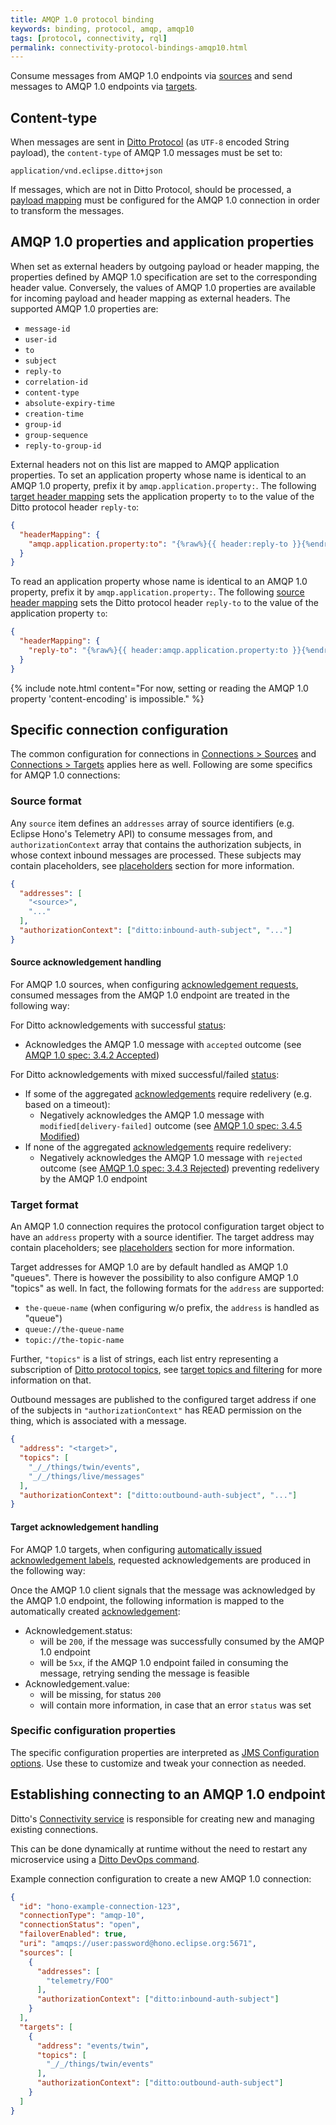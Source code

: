 ```yaml
---
title: AMQP 1.0 protocol binding
keywords: binding, protocol, amqp, amqp10
tags: [protocol, connectivity, rql]
permalink: connectivity-protocol-bindings-amqp10.html
---
```


Consume messages from AMQP 1.0 endpoints via [sources](#source-format) and send messages to AMQP 1.0 endpoints via
[targets](#target-format).

## Content-type

When messages are sent in [Ditto Protocol](protocol-overview.html) (as `UTF-8` encoded String payload), 
the `content-type` of AMQP 1.0 messages must be set to:

```
application/vnd.eclipse.ditto+json
```

If messages, which are not in Ditto Protocol, should be processed, a [payload mapping](connectivity-mapping.html) must
be configured for the AMQP 1.0 connection in order to transform the messages. 

## AMQP 1.0 properties and application properties

When set as external headers by outgoing payload or header mapping, the properties defined by AMQP 1.0 specification are
set to the corresponding header value. Conversely, the values of AMQP 1.0 properties are available for incoming payload
and header mapping as external headers. The supported AMQP 1.0 properties are:

* `message-id`
* `user-id`
* `to`
* `subject`
* `reply-to`
* `correlation-id`
* `content-type`
* `absolute-expiry-time`
* `creation-time`
* `group-id`
* `group-sequence`
* `reply-to-group-id`

External headers not on this list are mapped to AMQP application properties.
To set an application property whose name is identical to an AMQP 1.0 property, prefix it by
`amqp.application.property:`. The following [target header mapping](basic-connections.html#target-header-mapping) sets
the application property `to` to the value of the Ditto protocol header `reply-to`:
```json
{
  "headerMapping": {
    "amqp.application.property:to": "{%raw%}{{ header:reply-to }}{%endraw%}"
  }
}
```

To read an application property whose name is identical to an AMQP 1.0 property, prefix it by
`amqp.application.property:`. The following [source header mapping](basic-connections.html#source-header-mapping) sets
the Ditto protocol header `reply-to` to the value of the application property `to`:
```json
{
  "headerMapping": {
    "reply-to": "{%raw%}{{ header:amqp.application.property:to }}{%endraw%}"
  }
}
```

{% include note.html content="For now, setting or reading the AMQP 1.0 property 'content-encoding' is impossible." %}

## Specific connection configuration

The common configuration for connections in [Connections > Sources](basic-connections.html#sources) and 
[Connections > Targets](basic-connections.html#targets) applies here as well. 
Following are some specifics for AMQP 1.0 connections:

### Source format

Any `source` item defines an `addresses` array of source identifiers (e.g. Eclipse Hono's 
Telemetry API) to consume messages from,
and `authorizationContext` array that contains the authorization subjects, in whose context
inbound messages are processed. These subjects may contain placeholders, see 
[placeholders](basic-connections.html#placeholder-for-source-authorization-subjects) section for more information.

```json
{
  "addresses": [
    "<source>",
    "..."
  ],
  "authorizationContext": ["ditto:inbound-auth-subject", "..."]
}
```

#### Source acknowledgement handling

For AMQP 1.0 sources, when configuring 
[acknowledgement requests](basic-connections.html#source-acknowledgement-requests), consumed messages from the AMQP 1.0
endpoint are treated in the following way:

For Ditto acknowledgements with successful [status](protocol-specification-acks.html#combined-status-code):
* Acknowledges the AMQP 1.0 message with `accepted` outcome (see [AMQP 1.0 spec: 3.4.2 Accepted](http://docs.oasis-open.org/amqp/core/v1.0/os/amqp-core-messaging-v1.0-os.html#type-accepted))

For Ditto acknowledgements with mixed successful/failed [status](protocol-specification-acks.html#combined-status-code):
* If some of the aggregated [acknowledgements](basic-acknowledgements.html#acknowledgements-acks) require redelivery (e.g. based on a timeout):
   * Negatively acknowledges the AMQP 1.0 message with `modified[delivery-failed]` outcome (see [AMQP 1.0 spec: 3.4.5 Modified](http://docs.oasis-open.org/amqp/core/v1.0/os/amqp-core-messaging-v1.0-os.html#type-modified))
* If none of the aggregated [acknowledgements](basic-acknowledgements.html#acknowledgements-acks) require redelivery:
   * Negatively acknowledges the AMQP 1.0 message with `rejected` outcome (see [AMQP 1.0 spec: 3.4.3 Rejected](http://docs.oasis-open.org/amqp/core/v1.0/os/amqp-core-messaging-v1.0-os.html#type-rejected)) preventing redelivery by the AMQP 1.0 endpoint

### Target format

An AMQP 1.0 connection requires the protocol configuration target object to have an `address` property with a source
identifier. The target address may contain placeholders; see
[placeholders](basic-connections.html#placeholder-for-target-addresses) section for more 
information.

Target addresses for AMQP 1.0 are by default handled as AMQP 1.0 "queues". There is however the possibility to also 
configure AMQP 1.0 "topics" as well. In fact, the following formats for the `address` are 
supported:
* `the-queue-name` (when configuring w/o prefix, the `address` is handled as "queue")
* `queue://the-queue-name`
* `topic://the-topic-name`

Further, `"topics"` is a list of strings, each list entry representing a subscription of
[Ditto protocol topics](protocol-specification-topic.html), see 
[target topics and filtering](basic-connections.html#target-topics-and-filtering) for more information on that.

Outbound messages are published to the configured target address if one of the subjects in `"authorizationContext"`
has READ permission on the thing, which is associated with a message.

```json
{
  "address": "<target>",
  "topics": [
    "_/_/things/twin/events",
    "_/_/things/live/messages"
  ],
  "authorizationContext": ["ditto:outbound-auth-subject", "..."]
}
```

#### Target acknowledgement handling

For AMQP 1.0 targets, when configuring 
[automatically issued acknowledgement labels](basic-connections.html#target-issued-acknowledgement-label), requested 
acknowledgements are produced in the following way:

Once the AMQP 1.0 client signals that the message was acknowledged by the AMQP 1.0 endpoint, the following information 
is mapped to the automatically created [acknowledgement](protocol-specification-acks.html#acknowledgement):

* Acknowledgement.status: 
   * will be `200`, if the message was successfully consumed by the AMQP 1.0 endpoint
   * will be `5xx`, if the AMQP 1.0 endpoint failed in consuming the message, retrying sending the message is feasible
* Acknowledgement.value: 
   * will be missing, for status `200`
   * will contain more information, in case that an error `status` was set


### Specific configuration properties

The specific configuration properties are interpreted as 
[JMS Configuration options](https://qpid.apache.org/releases/qpid-jms-0.40.0/docs/index.html#jms-configuration-options). 
Use these to customize and tweak your connection as needed.



## Establishing connecting to an AMQP 1.0 endpoint

Ditto's [Connectivity service](architecture-services-connectivity.html) is responsible for creating new and managing 
existing connections.

This can be done dynamically at runtime without the need to restart any microservice using a
[Ditto DevOps command](installation-operating.html#devops-commands).

Example connection configuration to create a new AMQP 1.0 connection:

```json
{
  "id": "hono-example-connection-123",
  "connectionType": "amqp-10",
  "connectionStatus": "open",
  "failoverEnabled": true,
  "uri": "amqps://user:password@hono.eclipse.org:5671",
  "sources": [
    {
      "addresses": [
        "telemetry/FOO"
      ],
      "authorizationContext": ["ditto:inbound-auth-subject"]
    }
  ],
  "targets": [
    {
      "address": "events/twin",
      "topics": [
        "_/_/things/twin/events"
      ],
      "authorizationContext": ["ditto:outbound-auth-subject"]
    }
  ]
}
```
